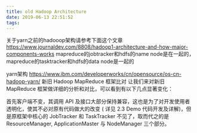 ```yaml
---
title: old Hadoop Architecture
date: 2019-06-13 22:51:52
tags:
---
```


关于yarn之前的hadooop架构请参考下面这个文章
https://www.journaldev.com/8808/hadoop1-architecture-and-how-major-components-works
mapreduce的jobtracker和hdfs的name node是在一起的， mapreduce的tasktracker和hdfs的data node是一起的

yarn架构
https://www.ibm.com/developerworks/cn/opensource/os-cn-hadoop-yarn/
新旧 Hadoop MapReduce 框架比对
让我们来对新旧 MapReduce 框架做详细的分析和对比，可以看到有以下几点显著变化：

首先客户端不变，其调用 API 及接口大部分保持兼容，这也是为了对开发使用者透明化，使其不必对原有代码做大的改变 ( 详见 2.3 Demo 代码开发及详解)，但是原框架中核心的 JobTracker 和 TaskTracker 不见了，取而代之的是 ResourceManager, ApplicationMaster 与 NodeManager 三个部分。